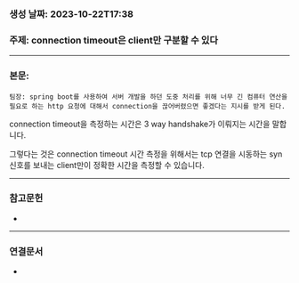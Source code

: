 ### 생성 날짜: 2023-10-22T17:38
### 주제: connection timeout은 client만 구분할 수 있다
---
### 본문:
```
팀장: spring boot를 사용하여 서버 개발을 하던 도중 처리를 위해 너무 긴 컴퓨터 연산을 필요로 하는 http 요청에 대해서 connection을 끊어버렸으면 좋겠다는 지시를 받게 된다.
```

connection timeout을 측정하는 시간은 3 way handshake가 이뤄지는 시간을 말합니다.

그렇다는 것은 connection timeout 시간 측정을 위해서는 tcp 연결을 시동하는 syn 신호를 보내는 client만이 정확한 시간을 측정할 수 있습니다.

---
### 참고문헌
- 
---
### 연결문서
- 